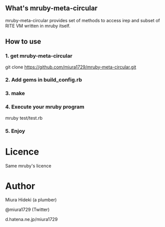 ## What's mruby-meta-circular

mruby-meta-circular provides set of methods to access irep and subset of RITE VM written in mruby itself.

## How to use

### 1. get mruby-meta-circular
  git clone https://github.com/miura1729/mruby-meta-circular.git

### 2. Add gems in build_config.rb

### 3. make

### 4. Execute your mruby program
  mruby test/test.rb

### 5. Enjoy

# Licence
 Same mruby's licence

# Author

 Miura Hideki (a plumber)

 @miura1729 (Twitter)

 d.hatena.ne.jp/miura1729
